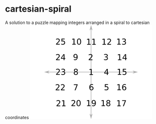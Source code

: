 # cartesian-spiral
A solution to a puzzle mapping integers arranged in a spiral to cartesian coordinates
![spiral_puzzle](/spiral_puzzle.svg "title")
